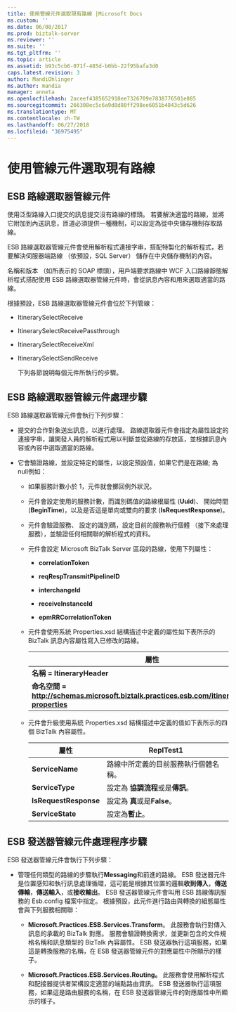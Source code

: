 ```yaml
---
title: 使用管線元件選取現有路線 |Microsoft Docs
ms.custom: ''
ms.date: 06/08/2017
ms.prod: biztalk-server
ms.reviewer: ''
ms.suite: ''
ms.tgt_pltfrm: ''
ms.topic: article
ms.assetid: b93c5cb6-071f-485d-b0bb-22f95bafa3d0
caps.latest.revision: 3
author: MandiOhlinger
ms.author: mandia
manager: anneta
ms.openlocfilehash: 2aceef4385652918ee7326709e7838776501e885
ms.sourcegitcommit: 266308ec5c6a9d8d80ff298ee6051b4843c5d626
ms.translationtype: MT
ms.contentlocale: zh-TW
ms.lasthandoff: 06/27/2018
ms.locfileid: "36975495"
---
```

# <a name="using-a-pipeline-component-to-select-an-existing-itinerary"></a>使用管線元件選取現有路線
## <a name="esb-itinerary-selector-pipeline-component"></a>ESB 路線選取器管線元件  
 使用泛型路線入口提交的訊息提交沒有路線的標頭。 若要解決適當的路線，並將它附加到內送訊息，匝道必須提供一種機制，可以設定為從中央儲存機制存取路線。  

 ESB 路線選取器管線元件會使用解析程式連接字串，搭配特製化的解析程式，若要解決伺服器端路線 （依預設，SQL Server） 儲存在中央儲存機制的內容。  

 名稱和版本 （如所表示的 SOAP 標頭），用戶端要求路線中 WCF 入口路線靜態解析程式搭配使用 ESB 路線選取器管線元件時，會從訊息內容和用來選取適當的路線。  

 根據預設，ESB 路線選取器管線元件會位於下列管線：  

- ItinerarySelectReceive  

- ItinerarySelectReceivePassthrough  

- ItinerarySelectReceiveXml  

- ItinerarySelectSendReceive  

  下列各節說明每個元件所執行的步驟。  

## <a name="esb-itinerary-selector-pipeline-component-processing-steps"></a>ESB 路線選取器管線元件處理步驟  
 ESB 路線選取器管線元件會執行下列步驟：  

- 提交的合作對象送出訊息，以進行處理。 路線選取器元件會指定為屬性設定的連接字串，讓開發人員的解析程式用以判斷並從路線的存放區，並根據訊息內容或內容中選取適當的路線。  

- 它會驗證路線，並設定特定的屬性，以設定預設值，如果它們是在路線; 為 null例如：  

  - 如果服務計數小於 1，元件就會擲回例外狀況。  

  - 元件會設定使用的服務計數，而識別碼值的路線根屬性 (**Uuid**)、 開始時間 (**BeginTime**)，以及是否這是單向或雙向的要求 (**IsRequestResponse**)。  

  - 元件會驗證服務、 設定的識別碼，設定目前的服務執行個體 （接下來處理服務），並驗證任何相關聯的解析程式的資料。  

  - 元件會設定 Microsoft BizTalk Server 區段的路線，使用下列屬性：  

    -   **correlationToken**  

    -   **reqRespTransmitPipelineID**  

    -   **interchangeId**  

    -   **receiveInstanceId**  

    -   **epmRRCorrelationToken**  

  - 元件會使用系統 Properties.xsd 結構描述中定義的屬性如下表所示的 BizTalk 訊息內容屬性寫入已修改的路線。  


    |                                           屬性                                           |
    |------------------------------------------------------------------------------------------------|
    |                                   **名稱 = ItineraryHeader**                                   |
    | **命名空間 = http://schemas.microsoft.biztalk.practices.esb.com/itinerary/system-properties** |


  - 元件會升級使用系統 Properties.xsd 結構描述中定義的值如下表所示的四個 BizTalk 內容屬性。  

    |屬性|ReplTest1|  
    |--------------|-----------|  
    |**ServiceName**|路線中所定義的目前服務執行個體名稱。|  
    |**ServiceType**|設定為 **協調流程**或是**傳訊**。|  
    |**IsRequestResponse**|設定為 **真**或是**False**。|  
    |**ServiceState**|設定為**暫止**。|  

## <a name="esb-dispatcher-pipeline-component-process-steps"></a>ESB 發送器管線元件處理程序步驟  
 ESB 發送器管線元件會執行下列步驟：  

-   管理任何類型的路線的步驟執行**Messaging**和前進的路線。 ESB 發送器元件是位置感知和執行訊息處理循環，這可能是根據其位置的邏輯**收到傳入**，**傳送傳輸**，**傳送輸入**，或**接收輸出**。 ESB 發送器管線元件會叫用 ESB 路線傳訊服務的 Esb.config 檔案中指定。 根據預設，此元件進行路由與轉換的組態屬性會與下列服務相關聯：  

    -   **Microsoft.Practices.ESB.Services.Transform**。 此服務會執行對傳入訊息的承載的 BizTalk 對應。 服務會驗證轉換需求，並更新包含的文件規格名稱和訊息類型的 BizTalk 內容屬性。 ESB 發送器執行這項服務，如果這是轉換服務的名稱，在 ESB 發送器管線元件的對應屬性中所顯示的樣子。  

    -   **Microsoft.Practices.ESB.Services.Routing。** 此服務會使用解析程式和配接器提供者架構設定適當的端點路由資訊。 ESB 發送器執行這項服務，如果這是路由服務的名稱，在 ESB 發送器管線元件的對應屬性中所顯示的樣子。